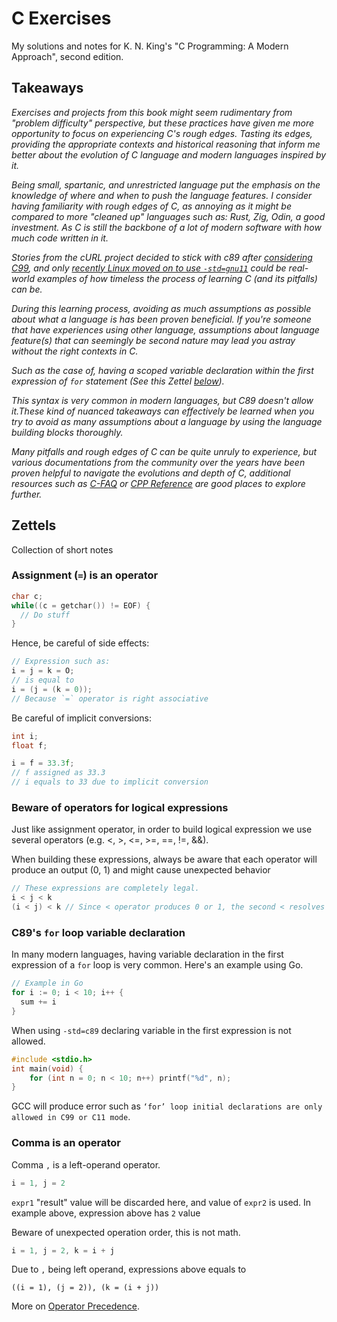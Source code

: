 # C Exercises

My solutions and notes for K. N. King's "C Programming: A Modern Approach",
second edition.

## Takeaways

_Exercises and projects from this book might seem rudimentary from "problem difficulty" perspective, but these practices have given me more opportunity to focus on experiencing C's rough edges. Tasting its edges, providing the appropriate contexts and historical reasoning that inform me better about the evolution of C language and modern languages inspired by it._

_Being small, spartanic, and unrestricted language put the emphasis on the knowledge of where and when to push the language features. I consider having familiarity with rough edges of C, as annoying as it might be compared to more "cleaned up" languages such as: Rust, Zig, Odin, a good investment. As C is still the backbone of a lot of modern software with how much code written in it._

_Stories from the cURL project decided to stick with c89 after [considering C99](https://daniel.haxx.se/blog/2022/11/17/considering-c99-for-curl/), and only [recently Linux moved on to use `-std=gnu11`](https://stackoverflow.com/questions/20600497/which-c-version-is-used-in-the-linux-kernel) could be real-world examples of how timeless the process of learning C (and its pitfalls) can be._

_During this learning process, avoiding as much assumptions as possible about what a language is has been proven beneficial. If you're someone that have experiences using other language, assumptions about language feature(s) that can seemingly be second nature may lead you astray without the right contexts in C._

_Such as the case of, having a scoped variable declaration within the first expression of `for` statement (See this Zettel [below](#c89s-for-loop-variable-declaration))._

_This syntax is very common in modern languages, but C89 doesn't allow it.These kind of nuanced takeaways can effectively be learned when you try to avoid as many assumptions about a language by using the language building blocks thoroughly._

_Many pitfalls and rough edges of C can be quite unruly to experience, but various documentations from the community over the years have been proven helpful to navigate the evolutions and depth of C, additional resources such as [C-FAQ](https://www.c-faq.com/decl/index.html) or [CPP Reference](https://cppreference.com/) are good places to explore further._

## Zettels

Collection of short notes

### Assignment (`=`) is an operator
```c
char c;
while((c = getchar()) != EOF) {
  // Do stuff
}
```
Hence, be careful of side effects:
```c
// Expression such as:
i = j = k = O;
// is equal to
i = (j = (k = 0));
// Because `=` operator is right associative
```
Be careful of implicit conversions:
```c
int i;
float f;

i = f = 33.3f;
// f assigned as 33.3
// i equals to 33 due to implicit conversion
```

### Beware of operators for logical expressions

Just like assignment operator, in order to build logical expression we use several operators (e.g. <, >, <=, >=, ==, !=, &&).

When building these expressions, always be aware that each operator will produce an output (0, 1) and might cause unexpected behavior

```c
// These expressions are completely legal.
i < j < k
(i < j) < k // Since < operator produces 0 or 1, the second < resolves into 1 < k;
```

### C89's `for` loop variable declaration

In many modern languages, having variable declaration in the first expression
of a `for` loop is very common. Here's an example using Go.

```go
// Example in Go
for i := 0; i < 10; i++ {
  sum += i
}
```

When using `-std=c89` declaring variable in the first expression is not allowed.

```c
#include <stdio.h>
int main(void) {
    for (int n = 0; n < 10; n++) printf("%d", n);
}
```

GCC will produce error such as `‘for’ loop initial declarations are only allowed in C99 or C11 mode`.

### Comma is an operator

Comma `,` is a left-operand operator.

```c
i = 1, j = 2
```

`expr1` "result" value will be discarded here, and value of `expr2` is used.
In example above, expression above has `2` value

Beware of unexpected operation order, this is not math.

```c
i = 1, j = 2, k = i + j
```

Due to `,` being left operand, expressions above equals to

```
((i = 1), (j = 2)), (k = (i + j))
```

More on [Operator Precedence](https://cppreference.com/w/c/language/operator_precedence.html).



